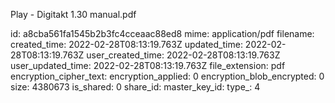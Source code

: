 Play - Digitakt 1.30 manual.pdf

id: a8cba561fa1545b2b3fc4cceaac88ed8
mime: application/pdf
filename: 
created_time: 2022-02-28T08:13:19.763Z
updated_time: 2022-02-28T08:13:19.763Z
user_created_time: 2022-02-28T08:13:19.763Z
user_updated_time: 2022-02-28T08:13:19.763Z
file_extension: pdf
encryption_cipher_text: 
encryption_applied: 0
encryption_blob_encrypted: 0
size: 4380673
is_shared: 0
share_id: 
master_key_id: 
type_: 4